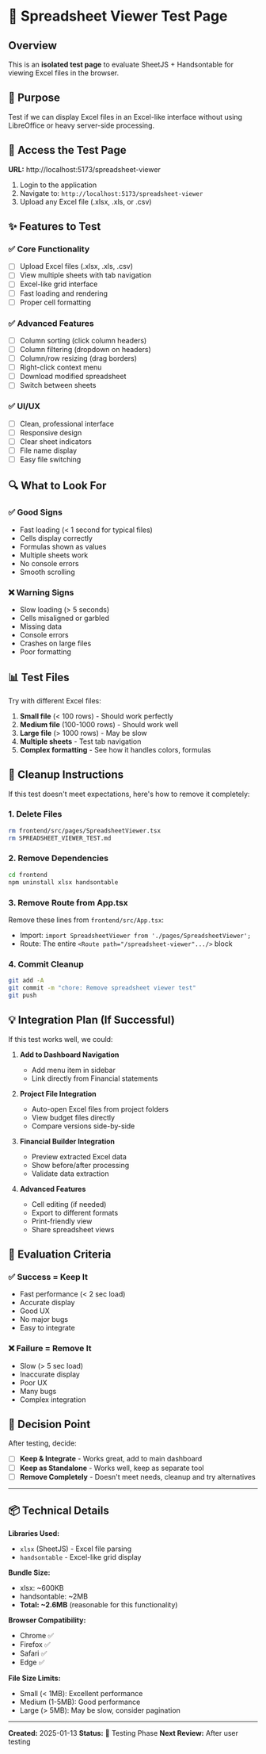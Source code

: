 # 🧪 Spreadsheet Viewer Test Page

## Overview
This is an **isolated test page** to evaluate SheetJS + Handsontable for viewing Excel files in the browser.

## 🎯 Purpose
Test if we can display Excel files in an Excel-like interface without using LibreOffice or heavy server-side processing.

## 📍 Access the Test Page

**URL:** http://localhost:5173/spreadsheet-viewer

1. Login to the application
2. Navigate to: `http://localhost:5173/spreadsheet-viewer`
3. Upload any Excel file (.xlsx, .xls, or .csv)

## ✨ Features to Test

### ✅ Core Functionality
- [ ] Upload Excel files (.xlsx, .xls, .csv)
- [ ] View multiple sheets with tab navigation
- [ ] Excel-like grid interface
- [ ] Fast loading and rendering
- [ ] Proper cell formatting

### ✅ Advanced Features
- [ ] Column sorting (click column headers)
- [ ] Column filtering (dropdown on headers)
- [ ] Column/row resizing (drag borders)
- [ ] Right-click context menu
- [ ] Download modified spreadsheet
- [ ] Switch between sheets

### ✅ UI/UX
- [ ] Clean, professional interface
- [ ] Responsive design
- [ ] Clear sheet indicators
- [ ] File name display
- [ ] Easy file switching

## 🔍 What to Look For

### ✅ Good Signs
- Fast loading (< 1 second for typical files)
- Cells display correctly
- Formulas shown as values
- Multiple sheets work
- No console errors
- Smooth scrolling

### ❌ Warning Signs
- Slow loading (> 5 seconds)
- Cells misaligned or garbled
- Missing data
- Console errors
- Crashes on large files
- Poor formatting

## 📊 Test Files

Try with different Excel files:
1. **Small file** (< 100 rows) - Should work perfectly
2. **Medium file** (100-1000 rows) - Should work well
3. **Large file** (> 1000 rows) - May be slow
4. **Multiple sheets** - Test tab navigation
5. **Complex formatting** - See how it handles colors, formulas

## 🧹 Cleanup Instructions

If this test doesn't meet expectations, here's how to remove it completely:

### 1. Delete Files
```bash
rm frontend/src/pages/SpreadsheetViewer.tsx
rm SPREADSHEET_VIEWER_TEST.md
```

### 2. Remove Dependencies
```bash
cd frontend
npm uninstall xlsx handsontable
```

### 3. Remove Route from App.tsx
Remove these lines from `frontend/src/App.tsx`:
- Import: `import SpreadsheetViewer from './pages/SpreadsheetViewer';`
- Route: The entire `<Route path="/spreadsheet-viewer".../>` block

### 4. Commit Cleanup
```bash
git add -A
git commit -m "chore: Remove spreadsheet viewer test"
git push
```

## 💡 Integration Plan (If Successful)

If this test works well, we could:

1. **Add to Dashboard Navigation**
   - Add menu item in sidebar
   - Link directly from Financial statements

2. **Project File Integration**
   - Auto-open Excel files from project folders
   - View budget files directly
   - Compare versions side-by-side

3. **Financial Builder Integration**
   - Preview extracted Excel data
   - Show before/after processing
   - Validate data extraction

4. **Advanced Features**
   - Cell editing (if needed)
   - Export to different formats
   - Print-friendly view
   - Share spreadsheet views

## 📝 Evaluation Criteria

### ✅ Success = Keep It
- Fast performance (< 2 sec load)
- Accurate display
- Good UX
- No major bugs
- Easy to integrate

### ❌ Failure = Remove It
- Slow (> 5 sec load)
- Inaccurate display
- Poor UX
- Many bugs
- Complex integration

## 🎯 Decision Point

After testing, decide:
- [ ] **Keep & Integrate** - Works great, add to main dashboard
- [ ] **Keep as Standalone** - Works well, keep as separate tool
- [ ] **Remove Completely** - Doesn't meet needs, cleanup and try alternatives

---

## 📦 Technical Details

**Libraries Used:**
- `xlsx` (SheetJS) - Excel file parsing
- `handsontable` - Excel-like grid display

**Bundle Size:**
- xlsx: ~600KB
- handsontable: ~2MB
- **Total: ~2.6MB** (reasonable for this functionality)

**Browser Compatibility:**
- Chrome ✅
- Firefox ✅
- Safari ✅
- Edge ✅

**File Size Limits:**
- Small (< 1MB): Excellent performance
- Medium (1-5MB): Good performance
- Large (> 5MB): May be slow, consider pagination

---

**Created:** 2025-01-13
**Status:** 🧪 Testing Phase
**Next Review:** After user testing

